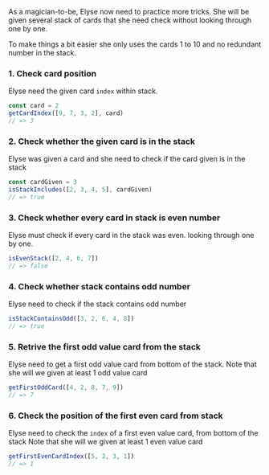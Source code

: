 As a magician-to-be, Elyse now need to practice more tricks. She will be given several stack of cards that she need check without looking through one by one.

To make things a bit easier she only uses the cards 1 to 10 and no redundant number in the stack.

### 1. Check card position

Elyse need the given card `index` within stack.

```javascript
const card = 2
getCardIndex([9, 7, 3, 2], card)
// => 3
```

### 2. Check whether the given card is in the stack

Elyse was given a card and she need to check if the card given is in the stack

```javascript
const cardGiven = 3
isStackIncludes([2, 3, 4, 5], cardGiven)
// => true
```

### 3. Check whether every card in stack is even number

Elyse must check if every card in the stack was even. looking through one by one.

```javascript
isEvenStack([2, 4, 6, 7])
// => false
```

### 4. Check whether stack contains odd number

Elyse need to check if the stack contains odd number

```javascript
isStackContainsOdd([3, 2, 6, 4, 8])
// => true
```

### 5. Retrive the first odd value card from the stack

Elyse need to get a first odd value card from bottom of the stack.
Note that she will we given at least 1 odd value card

```javascript
getFirstOddCard([4, 2, 8, 7, 9])
// => 7
```

### 6. Check the position of the first even card from stack

Elyse need to check the `index` of a first even value card, from bottom of the stack
Note that she will we given at least 1 even value card

```javascript
getFirstEvenCardIndex([5, 2, 3, 1])
// => 1
```
